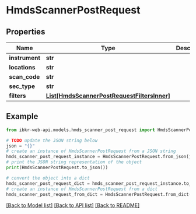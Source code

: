 # HmdsScannerPostRequest


## Properties

Name | Type | Description | Notes
------------ | ------------- | ------------- | -------------
**instrument** | **str** |  | [optional] 
**locations** | **str** |  | [optional] 
**scan_code** | **str** |  | [optional] 
**sec_type** | **str** |  | [optional] 
**filters** | [**List[HmdsScannerPostRequestFiltersInner]**](HmdsScannerPostRequestFiltersInner.md) |  | [optional] 

## Example

```python
from ibkr-web-api.models.hmds_scanner_post_request import HmdsScannerPostRequest

# TODO update the JSON string below
json = "{}"
# create an instance of HmdsScannerPostRequest from a JSON string
hmds_scanner_post_request_instance = HmdsScannerPostRequest.from_json(json)
# print the JSON string representation of the object
print(HmdsScannerPostRequest.to_json())

# convert the object into a dict
hmds_scanner_post_request_dict = hmds_scanner_post_request_instance.to_dict()
# create an instance of HmdsScannerPostRequest from a dict
hmds_scanner_post_request_from_dict = HmdsScannerPostRequest.from_dict(hmds_scanner_post_request_dict)
```
[[Back to Model list]](../README.md#documentation-for-models) [[Back to API list]](../README.md#documentation-for-api-endpoints) [[Back to README]](../README.md)


